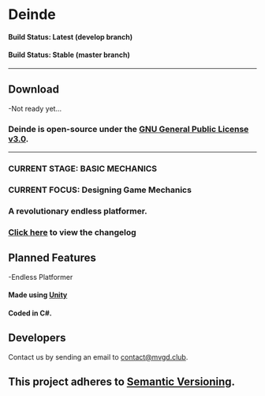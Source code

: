 # Deinde
#### Build Status: Latest (develop branch)


#### Build Status: Stable (master branch)

___
## **Download** 
-Not ready yet...

### Deinde is open-source under the [GNU General Public License v3.0](http://www.gnu.org/licenses/gpl-3.0.en.html).
___
### **CURRENT STAGE: BASIC MECHANICS**
### **CURRENT FOCUS: Designing Game Mechanics**

### A revolutionary endless platformer.

### [Click here](https://github.com/2TBS/Deinde/blob/master/CHANGELOG.md) to view the changelog

## Planned Features
  -Endless Platformer
  
#### Made using [Unity](https://unity3d.com)

#### Coded in C\#.

## Developers
 
Contact us by sending an email to [contact@mvgd.club](mailto:contact@mvgd.club).

## This project adheres to [Semantic Versioning](semver.org).
